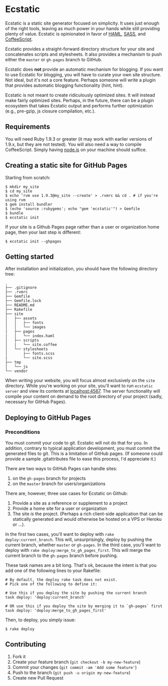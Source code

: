 # Ecstatic

Ecstatic is a static site generator focused on simplicity. It uses just enough of the right tools, leaving as much power in your hands while still providing plenty of value. Ecstatic is opinionated in favor of [HAML](http://haml.info/), [SASS](http://sass-lang.com/), and [CoffeeScript](http://coffeescript.org/).

Ecstatic provides a straight-forward directory structure for your site and concatenates scripts and stylesheets. It also provides a mechanism to push either the `master` or `gh-pages` branch to GitHub.

Ecstatic does **not** provide an automatic mechanism for blogging. If you want to use Ecstatic for blogging, you will have to curate your own site structure. Not ideal, but it's not a core feature. Perhaps someone will write a plugin that provides automatic blogging functionality (hint, hint).

Ecstatic is not meant to create ridiculously optimized sites. It will instead make fairly optimized sites. Perhaps, in the future, there can be a plugin ecosystem that takes Ecstatic output and performs further optimization (e.g., pre-gzip, js closure compilation, etc.).

## Requirements

You will need Ruby 1.9.3 or greater (it may work with earlier versions of 1.9.x, but they are not tested). You will also need a way to compile CoffeeScript. Simply having [node.js](http://nodejs.org/) on your machine should suffice.

## Creating a static site for GitHub Pages

Starting from scratch:

    $ mkdir my_site
    $ cd my_site
    $ echo 'rvm use 1.9.3@my_site --create' > .rvmrc && cd . # if you're using rvm
    $ gem install bundler
    $ (echo 'source :rubygems'; echo "gem 'ecstatic'") > Gemfile
    $ bundle
    $ ecstatic init

If your site is a Github Pages page rather than a user or organization home page, then your last step is different:

    $ ecstatic init --ghpages

## Getting started

After installation and initialization, you should have the following directory tree:

    .
    ├── .gitignore
    ├── .rvmrc
    ├── Gemfile
    ├── Gemfile.lock
    ├── README.md
    ├── Rakefile
    ├── site
    │   ├── assets
    │   │   ├── fonts
    │   │   └── images
    |   ├── pages
    |   │   └── index.haml
    │   ├── scripts
    │   |   └── site.coffee
    │   └── stylesheets
    │       ├── fonts.scss
    |       └── site.scss
    ├── tmp
    │   └── js
    └── vendor

When writing your website, you will focus almost exclusively on the `site` directory. While you're working on your site, you'll want to run `ecstatic server` and view its contents at [localhost:4567](http://localhost:4567). The server functionality will compile your content on demand to the root directory of your project (sadly, necessary for GitHub Pages).

## Deploying to GitHub Pages

### Preconditions

You must commit your code to git. Ecstatic will not do that for you. In addition, contrary to typical application development, you must commit the generated files to git. This is a limitation of GitHub pages. (If someone could provide a sample .gitattributes file to ease this process, I'd appreciate it.)

There are two ways to GitHub Pages can handle sites:

1. on the `gh-pages` branch for projects
2. on the `master` branch for users/organizations

There are, however, three use cases for Ecstatic on Github:

1. Provide a site as a reference or supplement to a project
2. Provide a home site for a user or organization
3. The site *is* the project. (Perhaps a rich client-side application that can be statically generated and would otherwise be hosted on a VPS or Heroku or ...).

In the first two cases, you'll want to deploy with `rake deploy:current_branch`. This will, unsurprisingly, deploy by pushing the current branch, whether `master` or `gh-pages`. In the third case, you'll want to deploy with `rake deploy:merge_to_gh_pages_first`. This will merge the current branch to the `gh-pages` branch before pushing.

These task names are a bit long. That's ok, because the intent is that you add one of the following lines to your Rakefile:

    # By default, the deploy rake task does not exist.
    # Pick one of the following to define it:

    # Use this if you deploy the site by pushing the current branch
    task deploy: 'deploy:current_branch'

    # OR use this if you deploy the site by merging it to `gh-pages` first
    task deploy: 'deploy:merge_to_gh_pages_first'

Then, to deploy, you simply issue:

    $ rake deploy

## Contributing

1. Fork it
2. Create your feature branch (`git checkout -b my-new-feature`)
3. Commit your changes (`git commit -am 'Add some feature'`)
4. Push to the branch (`git push -u origin my-new-feature`)
5. Create new Pull Request
